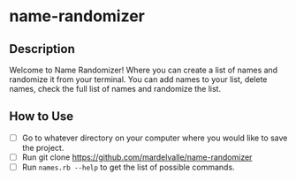 # name-randomizer

## Description

Welcome to Name Randomizer! Where you can create a list of names and randomize it from your terminal. You can add names to your list, delete names, check the full list of names and randomize the list.

## How to Use
- [ ] Go to whatever directory on your computer where you would like to save the project.
- [ ] Run git clone https://github.com/mardelvalle/name-randomizer
- [ ] Run `names.rb --help` to get the list of possible commands.
